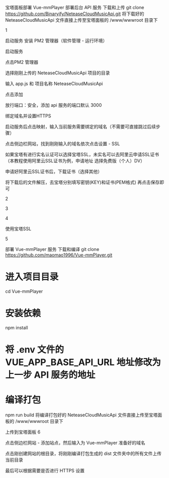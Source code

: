 宝塔面板部署 Vue-mmPlayer
部署后台 API 服务
下载和上传
git clone https://github.com/Binaryify/NeteaseCloudMusicApi.git
将下载好的 NeteaseCloudMusicApi 文件直接上传至宝塔面板的 /www/wwwroot 目录下

1

启动服务
安装 PM2 管理器（软件管理 - 运行环境）

启动服务

点击PM2 管理器

选择刚刚上传的 NeteaseCloudMusicApi 项目的目录

输入 app.js 和 项目名称 NeteaseCloudMusicApi

点击添加

放行端口：安全，添加 api 服务的端口默认 3000

绑定域名并设置HTTPS

启动服务后点击映射，输入当前服务需要绑定的域名（不需要可直接跳过后续步骤）

点击侧边栏网站，找到刚刚输入的域名依次点击设置 - SSL

如果宝塔有进行实名认证可以选择宝塔SSL，未实名可以去阿里云申请SSL证书（本教程使用阿里云SSL证书为例，申请地址 选择免费版（个人）DV）

申请好阿里云SSL证书后，下载证书（选择其他）

将下载后的文件解压，去宝塔分别填写密钥(KEY)和证书(PEM格式) 再点击保存即可

2

3

4

使用宝塔SSL

5

部署 Vue-mmPlayer 服务
下载和编译
git clone https://github.com/maomao1996/Vue-mmPlayer.git

# 进入项目目录
cd Vue-mmPlayer

# 安装依赖
npm install

# 将 .env 文件的 VUE_APP_BASE_API_URL 地址修改为上一步 API 服务的地址

# 编译打包
npm run build
将编译打包好的 NeteaseCloudMusicApi 文件直接上传至宝塔面板的 /www/wwwroot 目录下

上传到宝塔面板
6

点击侧边栏网站 - 添加站点，然后输入为 Vue-mmPlayer 准备好的域名

点击刚创建网站的根目录，将刚刚编译打包生成的 dist 文件夹中的所有文件上传当前目录

最后可以根据需要是否进行 HTTPS 设置
